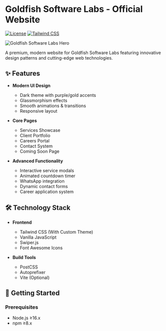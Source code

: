 # Goldfish Software Labs - Official Website

[![License](https://img.shields.io/badge/License-Proprietary-blue.svg)](https://github.com/yourusername/goldfish-software-labs/blob/main/LICENSE)
[![Tailwind CSS](https://img.shields.io/badge/Tailwind_CSS-3.3.2-%2338B2AC.svg?logo=tailwind-css)](https://tailwindcss.com)

![Goldfish Software Labs Hero](https://via.placeholder.com/1920x600.png?text=Goldfish+Software+Labs+Showcase)

A premium, modern website for Goldfish Software Labs featuring innovative design patterns and cutting-edge web technologies.

## ✨ Features

- **Modern UI Design**
  - Dark theme with purple/gold accents
  - Glassmorphism effects
  - Smooth animations & transitions
  - Responsive layout

- **Core Pages**
  - Services Showcase
  - Client Portfolio
  - Careers Portal
  - Contact System
  - Coming Soon Page

- **Advanced Functionality**
  - Interactive service modals
  - Animated countdown timer
  - WhatsApp integration
  - Dynamic contact forms
  - Career application system

## 🛠️ Technology Stack

- **Frontend**
  - Tailwind CSS (With Custom Theme)
  - Vanilla JavaScript
  - Swiper.js
  - Font Awesome Icons

- **Build Tools**
  - PostCSS
  - Autoprefixer
  - Vite (Optional)

## 🚀 Getting Started

### Prerequisites
- Node.js ≥16.x
- npm ≥8.x
